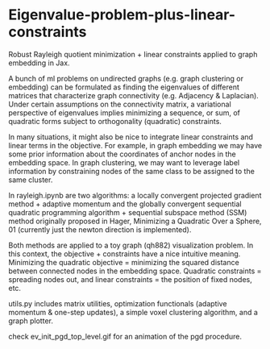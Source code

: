 # Eigenvalue-problem-plus-linear-constraints
Robust Rayleigh quotient minimization + linear constraints applied to graph embedding in Jax.

A bunch of ml problems on undirected graphs (e.g. graph clustering or embedding) can be formulated as finding the eigenvalues of different matrices that characterize graph connectivity (e.g. Adjacency & Laplacian). Under certain assumptions on the connectivity matrix, a variational perspective of eigenvalues implies minimizing a sequence, or sum, of quadratic forms subject to orthogonality (quadratic) constraints.

In many situations, it might also be nice to integrate linear constraints and linear terms in the objective. For example, in graph embedding we may have some prior information about the coordinates of anchor nodes in the embedding space. In graph clustering, we may want to leverage label information by constraining nodes of the same class to be assigned to the same cluster.

In rayleigh.ipynb are two algorithms: a locally convergent projected gradient method + adaptive momentum and the globally convergent sequential quadratic programming algorithm + sequential subspace method (SSM) method originally proposed in Hager, Minimizing a Quadratic Over a Sphere, 01 (currently just the newton direction is implemented).

Both methods are applied to a toy graph (qh882) visualization problem. In this context, the objective + constraints have a nice intuitive meaning. Minimizing the quadratic objective = minimizing the squared distance between connected nodes in the embedding space. Quadratic constraints = spreading nodes out, and linear constraints = the position of fixed nodes, etc.

utils.py includes matrix utilities, optimization functionals (adaptive momentum & one-step updates), a simple voxel clustering algorithm, and a graph plotter.

check ev_init_pgd_top_level.gif for an animation of the pgd procedure.